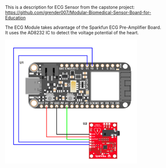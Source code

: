 This is a description for ECG Sensor from the capstone project: https://github.com/grender007/Modular-Biomedical-Sensor-Board-for-Education

The ECG Module takes advantage of the Sparkfun ECG Pre-Amplifier Board. It uses the AD8232 IC to detect the voltage potential of the heart. 

<img src="assets/HookUp.png" height="400" /> 
